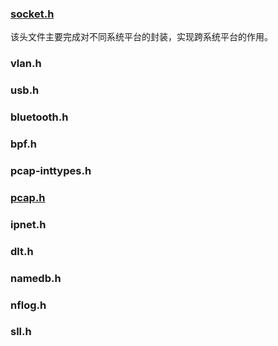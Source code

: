 
### [socket.h](./socket.md)

该头文件主要完成对不同系统平台的封装，实现跨系统平台的作用。

### vlan.h

### usb.h

### bluetooth.h

### bpf.h

### pcap-inttypes.h

### [pcap.h](./pcap.md)

### ipnet.h

### dlt.h

### namedb.h

### nflog.h

### sll.h



